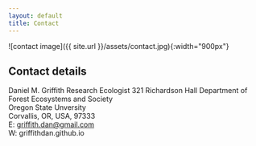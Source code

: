 ```yaml
---
layout: default
title: Contact
---
```


![contact image]({{ site.url }}/assets/contact.jpg){:width="900px"}

## Contact details

Daniel M. Griffith 
Research Ecologist
321 Richardson Hall
Department of Forest Ecosystems and Society   
Oregon State Unversity    
Corvallis, OR, USA, 97333  
E: griffith.dan@gmail.com  
W: griffithdan.github.io  
